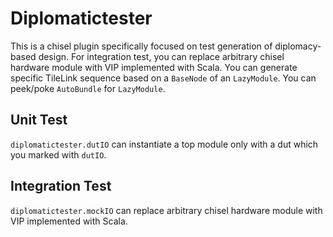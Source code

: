 # Diplomatictester
This is a chisel plugin specifically focused on test generation of diplomacy-based design.
For integration test, you can replace arbitrary chisel hardware module with VIP implemented with Scala. 
You can generate specific TileLink sequence based on a `BaseNode` of an `LazyModule`.
You can peek/poke `AutoBundle` for `LazyModule`. 

## Unit Test
`diplomatictester.dutIO` can instantiate a top module only with a dut which you marked with `dutIO`.
  
## Integration Test
`diplomatictester.mockIO` can replace arbitrary chisel hardware module with VIP implemented with Scala.
